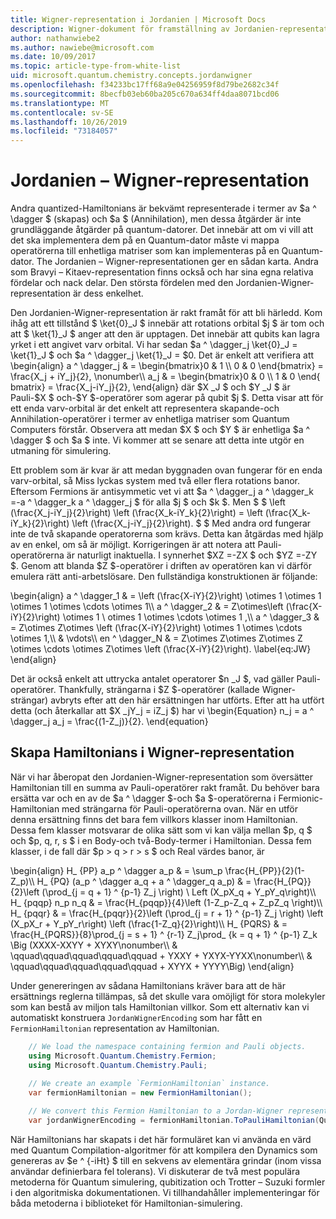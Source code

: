 ```yaml
---
title: Wigner-representation i Jordanien | Microsoft Docs
description: Wigner-dokument för framställning av Jordanien-representation
author: nathanwiebe2
ms.author: nawiebe@microsoft.com
ms.date: 10/09/2017
ms.topic: article-type-from-white-list
uid: microsoft.quantum.chemistry.concepts.jordanwigner
ms.openlocfilehash: f34233bc17ff68a9e04256959f8d79be2682c34f
ms.sourcegitcommit: 8becfb03eb60ba205c670a634ff4daa8071bcd06
ms.translationtype: MT
ms.contentlocale: sv-SE
ms.lasthandoff: 10/26/2019
ms.locfileid: "73184057"
---
```

# <a name="jordan-wigner-representation"></a>Jordanien – Wigner-representation

Andra quantized-Hamiltonians är bekvämt representerade i termer av $a ^ \dagger $ (skapas) och $a $ (Annihilation), men dessa åtgärder är inte grundläggande åtgärder på quantum-datorer.
Det innebär att om vi vill att det ska implementera dem på en Quantum-dator måste vi mappa operatörerna till enhetliga matriser som kan implementeras på en Quantum-dator.
The Jordanien – Wigner-representationen ger en sådan karta.
Andra som Bravyi – Kitaev-representation finns också och har sina egna relativa fördelar och nack delar.
Den största fördelen med den Jordanien-Wigner-representation är dess enkelhet.

Den Jordanien-Wigner-representation är rakt framåt för att bli härledd.
Kom ihåg att ett tillstånd $ \ket{0}_J $ innebär att rotations orbital $j $ är tom och att $ \ket{1}_J $ anger att den är upptagen.
Det innebär att qubits kan lagra yrket i ett angivet varv orbital.
Vi har sedan $a ^ \dagger_j \ket{0}_J = \ket{1}_J $ och $a ^ \dagger_j \ket{1}_J = $0.
Det är enkelt att verifiera att \begin{align} a ^ \dagger_j & = \begin{bmatrix}0 & 1 \\\ 0 & 0 \end{bmatrix} = \frac{X_j + iY_j}{2}, \nonumber\\\\ a_j & = \begin{bmatrix}0 & 0 \\\ 1 & 0 \end{ bmatrix} = \frac{X_j-iY_j}{2}, \end{align} där $X _J $ och $Y _J $ är Pauli-$X $ och-$Y $-operatörer som agerar på qubit $j $.
Detta visar att för ett enda varv-orbital är det enkelt att representera skapande-och Annihilation-operatörer i termer av enhetliga matriser som Quantum Computers förstår.
Observera att medan $X $ och $Y $ är enhetliga $a ^ \dagger $ och $a $ inte.
Vi kommer att se senare att detta inte utgör en utmaning för simulering.

Ett problem som är kvar är att medan byggnaden ovan fungerar för en enda varv-orbital, så Miss lyckas system med två eller flera rotations banor.
Eftersom Fermions är antisymmetic vet vi att $a ^ \dagger_j a ^ \dagger_k =-a ^ \dagger_k a ^ \dagger_j $ för alla $j $ och $k $.
Men $ $ \left (\frac{X_j-iY_j}{2}\right) \left (\frac{X_k-iY_k}{2}\right) = \left (\frac{X_k-iY_k}{2}\right) \left (\frac{X_j-iY_j}{2}\right).
$ $ Med andra ord fungerar inte de två skapande operatorerna som krävs.
Detta kan åtgärdas med hjälp av en enkel, om så är möjligt.
Korrigeringen är att notera att Pauli-operatörerna är naturligt inaktuella.
I synnerhet $XZ =-ZX $ och $YZ =-ZY $.
Genom att blanda $Z $-operatörer i driften av operatören kan vi därför emulera rätt anti-arbetslösare.
Den fullständiga konstruktionen är följande: 

\begin{align} a ^ \dagger_1 & = \left (\frac{X-iY}{2}\right) \otimes 1 \otimes 1 \otimes 1 \otimes \cdots \otimes 1\\\\ a ^ \dagger_2 & = Z\otimes\left (\frac{X-iY}{2}\right) \otimes 1 \ otimes 1 \otimes \cdots \otimes 1 ,\\\\ a ^ \dagger_3 & = Z\otimes Z\otimes \left (\frac{X-iY}{2}\right) \otimes 1 \otimes \cdots \otimes 1,\\\\ & \vdots\\\\ en ^ \dagger_N & = Z\otimes Z\otimes Z\otimes Z \otimes \cdots \otimes Z\otimes \left (\frac{X-iY}{2}\right). \label{eq:JW} \end{align}

Det är också enkelt att uttrycka antalet operatorer $n _J $, vad gäller Pauli-operatörer.
Thankfully, strängarna i $Z $-operatörer (kallade Wigner-strängar) avbryts efter att den här ersättningen har utförts.
Efter att ha utfört detta (och återkallar att $X _jY_j = iZ_j $) har vi \begin{Equation} n_j = a ^ \dagger_j a_j = \frac{(1-Z_j)}{2}.
\end{equation}


## <a name="constructing-hamiltonians-in-jordan-wigner-representation"></a>Skapa Hamiltonians i Wigner-representation

När vi har åberopat den Jordanien-Wigner-representation som översätter Hamiltonian till en summa av Pauli-operatörer rakt framåt.
Du behöver bara ersätta var och en av de $a ^ \dagger $-och $a $-operatörerna i Fermionic-Hamiltonian med strängarna för Pauli-operatörerna ovan.
När en utför denna ersättning finns det bara fem villkors klasser inom Hamiltonian.
Dessa fem klasser motsvarar de olika sätt som vi kan välja mellan $p, q $ och $p, q, r, s $ i en Body-och två-Body-termer i Hamiltonian.
Dessa fem klasser, i de fall där $p > q > r > s $ och Real värdes banor, är

\begin{align} H_ {PP} a_p ^ \dagger a_p & = \sum_p \frac{H_{PP}}{2}(1-Z_p)\\\\ H_ {PQ} (a_p ^ \dagger a_q + a ^ \dagger_q a_p) & = \frac{H_{PQ}}{2}\left (\prod_{j = q + 1} ^ {p-1} Z_j \right) \ Left (X_pX_q + Y_pY_q\right)\\\\ H_ {pqqp} n_p n_q & = \frac{H_{pqqp}}{4}\left (1-Z_p-Z_q + Z_pZ_q \right)\\\\ H_ {pqqr} & = \frac{H_{pqqr}}{2}\left (\prod_{j = r + 1} ^ {p-1} Z_j \right) \left (X_pX_r + Y_pY_r\right) \left (\frac{1-Z_q}{2}\right)\\\\ H_ {PQRS} & = \frac{H_{PQRS}}{8}\prod_{j = s + 1} ^ {r-1} Z_j\prod_ {k = q + 1} ^ {p-1} Z_k \Big (XXXX-XXYY + XYXY\nonumber\\\\ & \qquad\qquad\qquad\qquad\qquad + YXXY + YXYX-YYXX\nonumber\\\\ & \qquad\qquad\qquad\qquad\qquad + XYYX + YYYY\Big) \end{align}

Under genereringen av sådana Hamiltonians kräver bara att de här ersättnings reglerna tillämpas, så det skulle vara omöjligt för stora molekyler som kan bestå av miljon tals Hamiltonian villkor.
Som ett alternativ kan vi automatiskt konstruera `JordanWignerEncoding` som har fått en `FermionHamiltonian` representation av Hamiltonian.

```csharp
    // We load the namespace containing fermion and Pauli objects. 
    using Microsoft.Quantum.Chemistry.Fermion;
    using Microsoft.Quantum.Chemistry.Pauli;
    
    // We create an example `FermionHamiltonian` instance.
    var fermionHamiltonian = new FermionHamiltonian();

    // We convert this Fermion Hamiltonian to a Jordan-Wigner representation.
    var jordanWignerEncoding = fermionHamiltonian.ToPauliHamiltonian(QubitEncoding.JordanWigner);
```

När Hamiltonians har skapats i det här formuläret kan vi använda en värd med Quantum Compilation-algoritmer för att kompilera den Dynamics som genereras av $e ^ {-iHt} $ till en sekvens av elementära grindar (inom vissa användar definierbara fel tolerans).
Vi diskuterar de två mest populära metoderna för Quantum simulering, qubitization och Trotter – Suzuki formler i den algoritmiska dokumentationen. Vi tillhandahåller implementeringar för båda metoderna i biblioteket för Hamiltonian-simulering.
